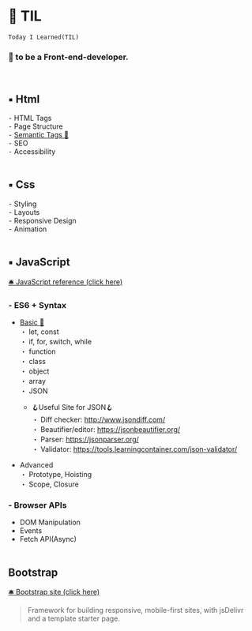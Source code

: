 # 📝 TIL

`Today I Learned(TIL)`

### 🎯 to be a Front-end-developer.

<br>

## ▪ Html

⁃ HTML Tags \
⁃ Page Structure \
⁃ [Semantic Tags 🌱](/HTML)\
⁃ SEO \
⁃ Accessibility
<br><br>

## ▪ Css

⁃ Styling \
⁃ Layouts \
⁃ Responsive Design \
⁃ Animation
<br><br>

## ▪ JavaScript

[🛎 JavaScript reference (click here)](https://developer.mozilla.org/en-US/docs/Web/JavaScript/Reference/)</br>

### ⁃ ES6 + Syntax

- [Basic 🌿](/JavaScript) \
   ・ let, const \
   ・ if, for, switch, while \
   ・ function \
   ・ class \
   ・ object \
   ・ array \
   ・ JSON

  - 🪝Useful Site for JSON🪝\
   ・ Diff checker: http://www.jsondiff.com/ \
   ・ Beautifier/editor: https://jsonbeautifier.org/ \
   ・ Parser: https://jsonparser.org/ \
   ・ Validator: https://tools.learningcontainer.com/json-validator/

- Advanced \
  ・ Prototype, Hoisting \
  ・ Scope, Closure

### - Browser APIs

- DOM Manipulation
- Events
- Fetch API(Async)
  <br><br>

## Bootstrap

[🛎 Bootstrap site (click here)](https://getbootstrap.com/docs/5.1/getting-started/introduction/)

> Framework for building responsive, mobile-first sites, with jsDelivr and a template starter page.
